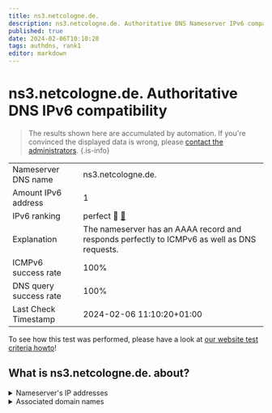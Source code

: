 ```yaml
---
title: ns3.netcologne.de.
description: ns3.netcologne.de. Authoritative DNS Nameserver IPv6 compatibility
published: true
date: 2024-02-06T10:10:20
tags: authdns, rank1
editor: markdown
---
```


# ns3.netcologne.de. Authoritative DNS IPv6 compatibility

> The results shown here are accumulated by automation. If you're convinced the displayed data is wrong, please [contact the administrators](/howto/chat). 
{.is-info}




|   |   |
| - | - |
| Nameserver DNS name | ns3.netcologne.de.
| Amount IPv6 address | 1
| IPv6 ranking | perfect :1st_place_medal: [🔗](/howto/ranking) |
| Explanation | The nameserver has an AAAA record and responds perfectly to ICMPv6 as well as DNS requests. |
| ICMPv6 success rate | 100%|
| DNS query success rate | 100% |
| Last Check Timestamp | 2024-02-06 11:10:20+01:00 |

To see how this test was performed, please have a look at [our website test criteria howto](/howto/testcriteria/authdns)!


## What is ns3.netcologne.de. about?




<details>
<summary>Nameserver's IP addresses</summary>

2001:4dd0:100:4220:53:1:0:3

</details>



<details>
<summary>Associated domain names</summary>

www.netaachen.de

www.netcologne.de

</details>
